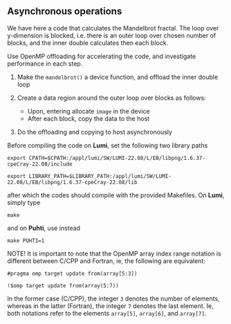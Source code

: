 ## Asynchronous operations

We have here a code that calculates the Mandelbrot fractal. The
loop over y-dimension is blocked, i.e. there is an outer loop over
chosen number of blocks, and the inner double calculates then each block.

Use OpenMP offloading for accelerating the code, and investigate performance in
each step.

1. Make the `mandelbrot()` a device function, and offload the inner double loop

2. Create a data region around the outer loop over blocks as follows:
     - Upon, entering allocate `image` in the device
     - After each block, copy the data to the host
3. Do the offloading and copying to host asynchronously

Before compiling the code on **Lumi**, set the following two library paths 
```
export CPATH=$CPATH:/appl/lumi/SW/LUMI-22.08/L/EB/libpng/1.6.37-cpeCray-22.08/include
```
```
export LIBRARY_PATH=$LIBRARY_PATH:/appl/lumi/SW/LUMI-22.08/L/EB/libpng/1.6.37-cpeCray-22.08/lib
```
after which the codes should compile with the provided Makefiles. On **Lumi**, simply type
```
make
```
and on **Puhti**, use instead
```
make PUHTI=1
```

NOTE! It is important to note that the OpenMP array index range notation is different between C/CPP and Fortran, ie, the following are equivalent:

```
#pragma omp target update from(array[5:3])
```
```
!$omp target update from(array(5:7))
```
In the former case (C/CPP), the integer `3` denotes the number of elements, whereas in the latter (Fortran), the integer `7` denotes the last element. Ie, both notations refer to the elements `array[5]`, `array[6]`, and `array[7]`.